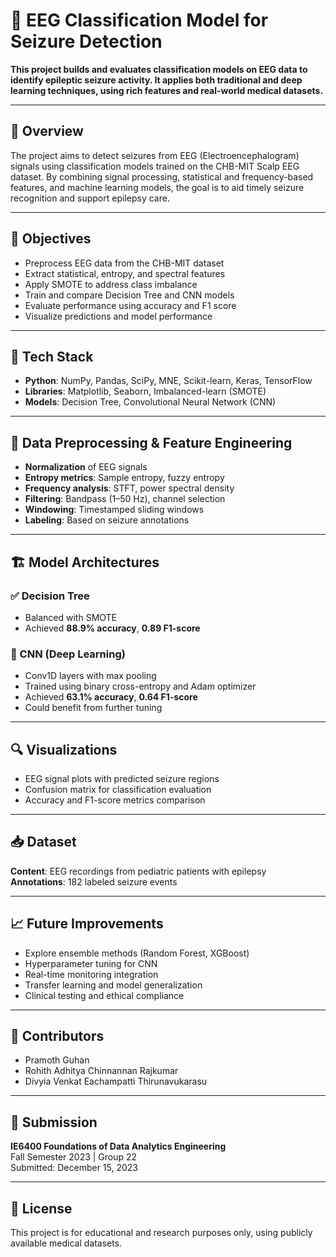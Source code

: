 # 🧠 EEG Classification Model for Seizure Detection

**This project builds and evaluates classification models on EEG data to identify epileptic seizure activity. It applies both traditional and deep learning techniques, using rich features and real-world medical datasets.**

---

## 📄 Overview
The project aims to detect seizures from EEG (Electroencephalogram) signals using classification models trained on the CHB-MIT Scalp EEG dataset. By combining signal processing, statistical and frequency-based features, and machine learning models, the goal is to aid timely seizure recognition and support epilepsy care.

---

## 🎯 Objectives
- Preprocess EEG data from the CHB-MIT dataset
- Extract statistical, entropy, and spectral features
- Apply SMOTE to address class imbalance
- Train and compare Decision Tree and CNN models
- Evaluate performance using accuracy and F1 score
- Visualize predictions and model performance

---

## 🧰 Tech Stack
- **Python**: NumPy, Pandas, SciPy, MNE, Scikit-learn, Keras, TensorFlow
- **Libraries**: Matplotlib, Seaborn, Imbalanced-learn (SMOTE)
- **Models**: Decision Tree, Convolutional Neural Network (CNN)

---

## 🧪 Data Preprocessing & Feature Engineering
- **Normalization** of EEG signals
- **Entropy metrics**: Sample entropy, fuzzy entropy
- **Frequency analysis**: STFT, power spectral density
- **Filtering**: Bandpass (1–50 Hz), channel selection
- **Windowing**: Timestamped sliding windows
- **Labeling**: Based on seizure annotations

---

## 🏗️ Model Architectures

### ✅ Decision Tree
- Balanced with SMOTE
- Achieved **88.9% accuracy**, **0.89 F1-score**

### 🧠 CNN (Deep Learning)
- Conv1D layers with max pooling
- Trained using binary cross-entropy and Adam optimizer
- Achieved **63.1% accuracy**, **0.64 F1-score**
- Could benefit from further tuning

---

## 🔍 Visualizations
- EEG signal plots with predicted seizure regions
- Confusion matrix for classification evaluation
- Accuracy and F1-score metrics comparison

---

## 📥 Dataset
**Content**: EEG recordings from pediatric patients with epilepsy  
**Annotations**: 182 labeled seizure events

---

## 📈 Future Improvements
- Explore ensemble methods (Random Forest, XGBoost)
- Hyperparameter tuning for CNN
- Real-time monitoring integration
- Transfer learning and model generalization
- Clinical testing and ethical compliance

---

## 👥 Contributors
- Pramoth Guhan  
- Rohith Adhitya Chinnannan Rajkumar  
- Divyia Venkat Eachampatti Thirunavukarasu

---

## 📅 Submission
**IE6400 Foundations of Data Analytics Engineering**  
Fall Semester 2023 | Group 22  
Submitted: December 15, 2023

---

## 📜 License
This project is for educational and research purposes only, using publicly available medical datasets.

